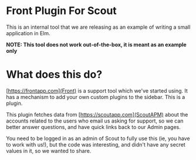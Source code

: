 Front Plugin For Scout
======================

This is an internal tool that we are releasing as an example of writing a small application in Elm.

**NOTE: This tool does not work out-of-the-box, it is meant as an example only**

What does this do?
==================

[https://frontapp.com](Front) is a support tool which we've started using.
It has a mechanism to add your own custom plugins to the sidebar. This is a plugin.

This plugin fetches data from [https://scoutapp.com](ScoutAPM) about the accounts
related to the users who email us asking for support, so we can better answer
questions, and have quick links back to our Admin pages.

You need to be logged in as an admin of Scout to fully use this (ie, you have
to work with us!), but the code was interesting, and didn't have any secret
values in it, so we wanted to share.


